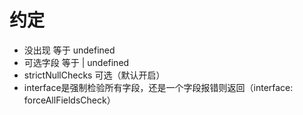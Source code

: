 # 约定

- 没出现 等于 undefined
- 可选字段 等于 | undefined
- strictNullChecks 可选（默认开启）
- interface是强制检验所有字段，还是一个字段报错则返回（interface: forceAllFieldsCheck）